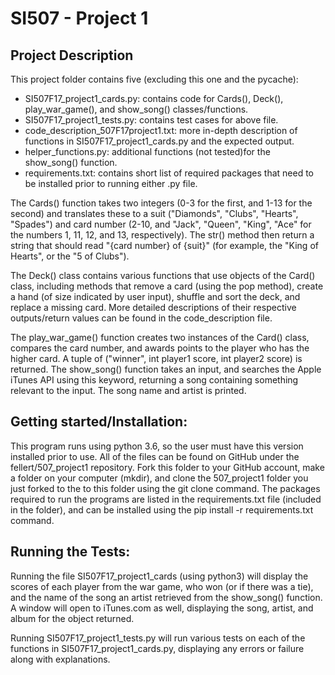 <h1>SI507 - Project 1</h1>

<h2>Project Description</h2>
  This project folder contains five  (excluding this one and the pycache):
  <br>
  <ul>
    <li>SI507F17_project1_cards.py: contains code for Cards(), Deck(),
    play_war_game(), and show_song() classes/functions.
    </li>
    <li>SI507F17_project1_tests.py: contains test cases for above file.
    </li>
    <li>code_description_507F17project1.txt: more in-depth description
    of functions in SI507F17_project1_cards.py and the expected output.
    </li>
    <li>helper_functions.py: additional functions (not tested)for the
    show_song() function.
    </li>
    <li>requirements.txt: contains short list of required packages that
    need to be installed prior to running either .py file.
    </li>
  </ul>

  The Cards() function takes two integers (0-3 for the first, and 1-13 for the
  second) and translates these to a suit ("Diamonds", "Clubs", "Hearts",
  "Spades") and card number (2-10, and "Jack", "Queen", "King", "Ace" for the
  numbers 1, 11, 12, and 13, respectively). The str() method then return a
  string that should read "{card number} of {suit}" (for example, the "King
  of Hearts", or the "5 of Clubs").

  The Deck() class contains various functions that use objects of the Card()
  class, including methods that remove a card (using the pop method),
  create a hand (of size indicated by user input), shuffle and sort
  the deck, and replace a missing card. More detailed descriptions of their
  respective outputs/return values can be found in the code_description file.

  The play_war_game() function creates two instances of the Card() class,
  compares the card number, and awards points to the player who has the
  higher card. A tuple of ("winner", int player1 score, int player2 score)
  is returned. The show_song() function takes an input, and searches the
  Apple iTunes API using this keyword, returning a song containing something
  relevant to the input. The song name and artist is printed.


<h2>Getting started/Installation:</h2>
  This program runs using python 3.6, so the user must have this version
  installed prior to use. All of the files can be found on GitHub under
  the fellert/507_project1 repository. Fork this folder to your GitHub account,
  make a folder on your computer (mkdir), and clone the 507_project1 folder you
  just forked to the to this folder using the git clone <url> command.
  The packages required to run the programs are listed in the requirements.txt
  file (included in the folder), and can be installed using the
  pip install -r requirements.txt command.

<h2>Running the Tests:</h2>
  Running the file SI507F17_project1_cards (using python3) will display the
  scores of each player from the war game, who won (or if there was
  a tie), and the name of the song an artist retrieved from the show_song()
  function. A window will open to iTunes.com as well, displaying the
  song, artist, and album for the object returned.

  Running SI507F17_project1_tests.py will run various tests on each of the
  functions in SI507F17_project1_cards.py, displaying any errors or failure
  along with explanations.
